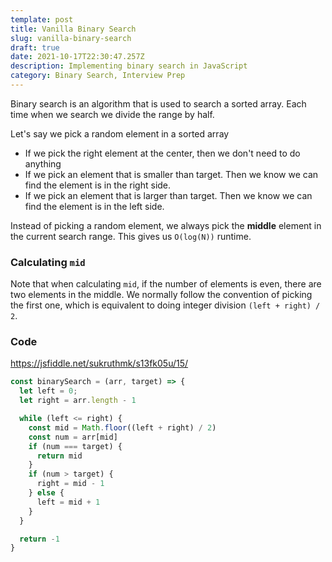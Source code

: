 ```yaml
---
template: post
title: Vanilla Binary Search
slug: vanilla-binary-search
draft: true
date: 2021-10-17T22:30:47.257Z
description: Implementing binary search in JavaScript
category: Binary Search, Interview Prep
---
```

Binary search is an algorithm that is used to search a sorted array. Each time when we search we divide the range by half.

Let's say we pick a random element in a sorted array

* If we pick the right element at the center, then we don't need to do anything
* If we pick an element that is smaller than target. Then we know we can find the element is in the right side.
* If we pick an element that is larger than target. Then we know we can find the element is in the left side.

Instead of picking a random element, we always pick the **middle** element in the current search range. This gives us `O(log(N))` runtime.

### Calculating `mid`

Note that when calculating `mid`, if the number of elements is even, there are two elements in the middle. We normally follow the convention of picking the first one, which is equivalent to doing integer division `(left + right) / 2`.

### Code

https://jsfiddle.net/sukruthmk/s13fk05u/15/

```js
const binarySearch = (arr, target) => {
  let left = 0;
  let right = arr.length - 1

  while (left <= right) {
    const mid = Math.floor((left + right) / 2)
    const num = arr[mid]
    if (num === target) {
      return mid
    }
    if (num > target) {
      right = mid - 1
    } else {
      left = mid + 1
    }
  }

  return -1
}
```

